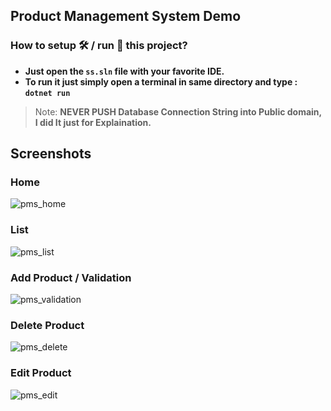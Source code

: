 ## Product Management System Demo

### How to setup 🛠 / run 🚗 this project?
- **Just open the `ss.sln` file with your favorite IDE.**
- **To run it just simply open a terminal in same directory and type : `dotnet run`**

> Note: **NEVER PUSH Database Connection String into Public domain, I did It just for Explaination.**

## Screenshots
### Home
![pms_home](https://github.com/vibhmitra/dac/blob/636f03c4032bb963087ee040f3446749fb0bcaae/07-DotNetTech/ASPDotNetCore/ProductManagementSystem/DemoScreenshots/pms_Home.png)

### List
![pms_list](https://github.com/vibhmitra/dac/blob/636f03c4032bb963087ee040f3446749fb0bcaae/07-DotNetTech/ASPDotNetCore/ProductManagementSystem/DemoScreenshots/pms_list.png)

### Add Product / Validation
![pms_validation](https://github.com/vibhmitra/dac/blob/636f03c4032bb963087ee040f3446749fb0bcaae/07-DotNetTech/ASPDotNetCore/ProductManagementSystem/DemoScreenshots/pms_Validation.png)

### Delete Product
![pms_delete](https://github.com/vibhmitra/dac/blob/636f03c4032bb963087ee040f3446749fb0bcaae/07-DotNetTech/ASPDotNetCore/ProductManagementSystem/DemoScreenshots/pms_DeleteProduct.png)

### Edit Product
![pms_edit](https://github.com/vibhmitra/dac/blob/bdf427093ec2dfd785ab1876dd9a82d61fbdfe67/07-DotNetTech/ASPDotNetCore/ProductManagementSystem/DemoScreenshots/pms_EditProduct.png)
